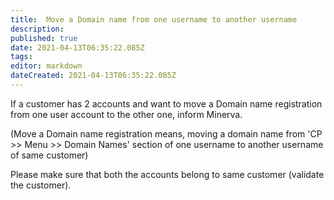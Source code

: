 ```yaml
---
title:  Move a Domain name from one username to another username 
description: 
published: true
date: 2021-04-13T06:35:22.085Z
tags: 
editor: markdown
dateCreated: 2021-04-13T06:35:22.085Z
---
```


If a customer has 2 accounts and want to move a Domain name registration from one user account to the other one, inform Minerva.

(Move a Domain name registration means, moving a domain name from 'CP >> Menu >> Domain Names' section of one username to another username of same customer)

Please make sure that both the accounts belong to same customer (validate the customer).
